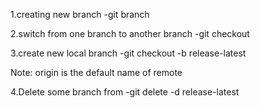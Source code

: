 1.creating new branch
-git branch <branch>

2.switch from one branch to another branch
-git checkout <branch>

3.create new local branch
-git checkout -b release-latest

Note: origin is the default name of remote

4.Delete some branch from
-git delete -d release-latest